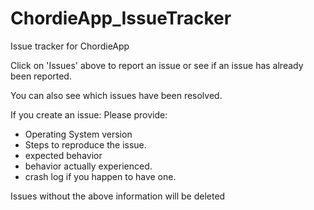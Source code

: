 # ChordieApp_IssueTracker
Issue tracker for ChordieApp

Click on 'Issues' above to report an issue or see if an issue has already been reported.

You can also see which issues have been resolved.

If you create an issue: 
Please provide: 
  - Operating System version
  - Steps to reproduce the issue.
  - expected behavior
  - behavior actually experienced.
  - crash log if you happen to have one.
  
Issues without the above information will be deleted
